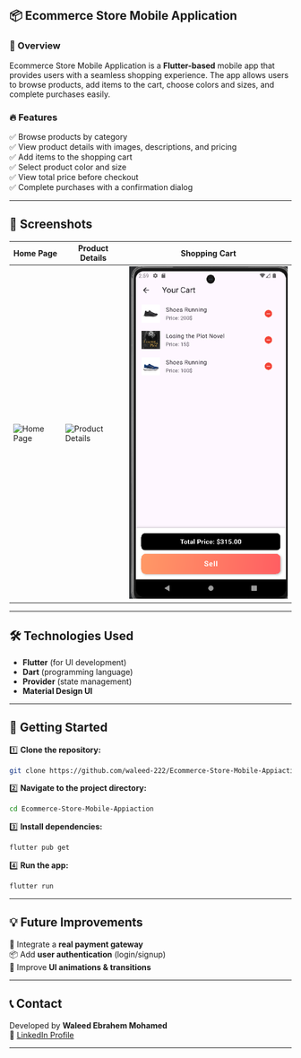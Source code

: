 ## 📦 Ecommerce Store Mobile Application

### 📌 Overview  
Ecommerce Store Mobile Application is a **Flutter-based** mobile app that provides users with a seamless shopping experience. The app allows users to browse products, add items to the cart, choose colors and sizes, and complete purchases easily.

### 🔥 Features  
✅ Browse products by category  
✅ View product details with images, descriptions, and pricing  
✅ Add items to the shopping cart  
✅ Select product color and size  
✅ View total price before checkout  
✅ Complete purchases with a confirmation dialog  

---

## 📸 Screenshots  

| Home Page  | Product Details  | Shopping Cart  |
|------------|-----------------|----------------|
| ![Home Page](screenshots/home.png) | ![Product Details](screenshots/details.png) | ![Shopping Cart](screenshots/cart.png) |

---

## 🛠️ Technologies Used  
- **Flutter** (for UI development)  
- **Dart** (programming language)  
- **Provider** (state management)  
- **Material Design UI**  

---

## 🚀 Getting Started  

1️⃣ **Clone the repository:**  
```sh
git clone https://github.com/waleed-222/Ecommerce-Store-Mobile-Appiaction.git
```

2️⃣ **Navigate to the project directory:**  
```sh
cd Ecommerce-Store-Mobile-Appiaction
```

3️⃣ **Install dependencies:**  
```sh
flutter pub get
```

4️⃣ **Run the app:**  
```sh
flutter run
```

---

## 💡 Future Improvements  
🚀 Integrate a **real payment gateway**  
📦 Add **user authentication** (login/signup)  
🎨 Improve **UI animations & transitions**  

---

## 📞 Contact  
Developed by **Waleed Ebrahem Mohamed**  
🔗 [LinkedIn Profile](https://www.linkedin.com/in/waleed-ebrahem-46624a1b2/)  

---

